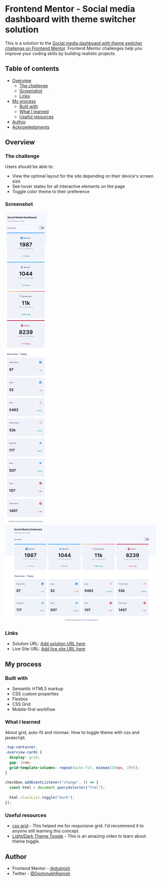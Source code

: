 # Frontend Mentor - Social media dashboard with theme switcher solution

This is a solution to the [Social media dashboard with theme switcher challenge on Frontend Mentor](https://www.frontendmentor.io/challenges/social-media-dashboard-with-theme-switcher-6oY8ozp_H). Frontend Mentor challenges help you improve your coding skills by building realistic projects.

## Table of contents

- [Overview](#overview)
  - [The challenge](#the-challenge)
  - [Screenshot](#screenshot)
  - [Links](#links)
- [My process](#my-process)
  - [Built with](#built-with)
  - [What I learned](#what-i-learned)
  - [Useful resources](#useful-resources)
- [Author](#author)
- [Acknowledgments](#acknowledgments)

## Overview

### The challenge

Users should be able to:

- View the optimal layout for the site depending on their device's screen size
- See hover states for all interactive elements on the page
- Toggle color theme to their preference

### Screenshot

![Mobile](./mobile.png)
![Desktop](./desktop.png)

### Links

- Solution URL: [Add solution URL here](https://github.com/drajnish/social-media-dashboard.git)
- Live Site URL: [Add live site URL here](https://drajnish.github.io/social-media-dashboard/)

## My process

### Built with

- Semantic HTML5 markup
- CSS custom properties
- Flexbox
- CSS Grid
- Mobile-first workflow

### What I learned

About grid, auto-fit and minmax.
How to toggle theme with css and javascript.

```css
.top-container,
.overview-cards {
  display: grid;
  gap: 1rem;
  grid-template-columns: repeat(auto-fit, minmax(250px, 1fr));
}
```

```js
checkbox.addEventListener("change", () => {
  const html = document.querySelector("html");

  html.classList.toggle("dark");
});
```

### Useful resources

- [css grid](https://www.youtube.com/watch?v=t6CBKf8K_Ac&t=1111s) - This helped me for responsive grid. I'd recommend it to anyone still learning this concept.
- [Light/Dark Theme Toggle](https://www.youtube.com/watch?v=xodD0nw2veQ&t=9s) - This is an amazing video to learn about theme toggle.

## Author

- Frontend Mentor - [@drajnish](https://www.frontendmentor.io/profile/drajnish)
- Twitter - [@DeshmukhRajnish](https://www.twitter.com/DeshmukhRajnish)
